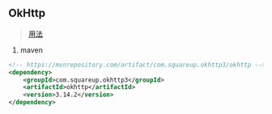 ## OkHttp
> [用法](https://github.com/square/okhttp/blob/master/RECIPES.md)
1. maven
```xml
<!-- https://mvnrepository.com/artifact/com.squareup.okhttp3/okhttp -->
<dependency>
    <groupId>com.squareup.okhttp3</groupId>
    <artifactId>okhttp</artifactId>
    <version>3.14.2</version>
</dependency>
```